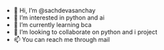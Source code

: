- 👋 Hi, I’m @sachdevasanchay
- 👀 I’m interested in python and ai
- 🌱 I’m currently learning bca
- 💞️ I’m looking to collaborate on python and i project
- 📫 You can reach me through mail

<!---
sachdevasanchay/sachdevasanchay is a ✨ special ✨ repository because its `README.md` (this file) appears on your GitHub profile.
You can click the Preview link to take a look at your changes.
--->
